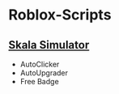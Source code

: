 # Roblox-Scripts
## [Skala Simulator](https://github.com/Its-LALOL/Roblox-Scripts/tree/main/Skala%20Simulator)
- AutoClicker
- AutoUpgrader
- Free Badge
